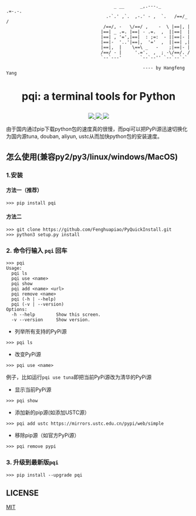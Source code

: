 ```shell
                                         _ __      _,.---._      .=-.-.
                                      .-`.' ,`.  ,-.' - ,  `.   /==/_ /
                                     /==/, -   \/==/ ,    -  \ |==|, |  
                                    |==| _ .=. |==| - .=.  ,  ||==|  |  
                                    |==| , '=',|==|  : ;=:  - ||==|- |  
                                    |==|-  '..'|==|,  '='  ,  ||==| ,|  
                                    |==|,  |    \==\ _   -    ;|==|- |  
                                    /==/ - |     '.='.  ,  ; -\/==/. /  
                                    `--`---'       `--`--'' `--`--`-`   

                                                    ---- by Hangfeng Yang

```
# <p align="center">pqi: a terminal tools for Python</p>

<p align="center">
    <a href="https://github.com/Fenghuapiao/PyQuickInstall/blob/master/LICENSE">
        <img src="https://img.shields.io/cocoapods/l/EFQRCode.svg?style=flat">
        </a>
    <a href="https://pypi.python.org/pypi/pqi">
        <img src="https://img.shields.io/pypi/v/pqi.svg">
        </a>
    <a href="https://github.com/python/cpython">
        <img src="https://img.shields.io/badge/language-python-ff69b4.svg">
        </a>
</p>

由于国内通过pip下载python包的速度真的很慢，而pqi可以把PyPi源迅速切换化为国内源tuna, douban, aliyun, ustc从而加快python包的安装速度。


## 怎么使用(兼容py2/py3/linux/windows/MacOS)
### 1.安装
#### 方法一（推荐）
```
>>> pip install pqi
```

#### 方法二
```
>>> git clone https://github.com/Fenghuapiao/PyQuickInstall.git
>>> python3 setup.py install
```


### 2. 命令行输入 `pqi` 回车
```
>>> pqi
Usage:
  pqi ls
  pqi use <name>
  pqi show
  pqi add <name> <url>
  pqi remove <name>
  pqi (-h | --help)
  pqi (-v | --version)
Options:
  -h --help        Show this screen.
  -v --version     Show version.
```
* 列举所有支持的PyPi源
```
>>> pqi ls
```

* 改变PyPi源
```
>>> pqi use <name>
```
例子，比如运行`pqi use tuna`即把当前PyPi源改为清华的PyPi源

* 显示当前PyPi源
```
>>> pqi show
```

* 添加新的pip源(如添加USTC源）
```
>>> pqi add ustc https://mirrors.ustc.edu.cn/pypi/web/simple
```

* 移除pip源（如官方PyPi源）
```
>>> pqi remove pypi
```

### 3. 升级到最新版`pqi`
```
>>> pip install --upgrade pqi
```

## LICENSE
[MIT](https://github.com/Fenghuapiao/PyQuickInstall/blob/master/LICENSE)
